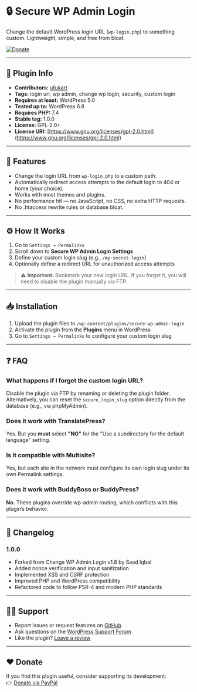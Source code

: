 # 🔒 Secure WP Admin Login

Change the default WordPress login URL (`wp-login.php`) to something custom. Lightweight, simple, and free from bloat.

[![Donate](https://img.shields.io/badge/Donate-PayPal-blue.svg)](https://www.paypal.com/donate/?business=53EHQKQ3T87J8&no_recurring=0&currency_code=USD)

---

## 🧾 Plugin Info

- **Contributors:** [ufukart](https://github.com/ufukart)  
- **Tags:** login url, wp admin, change wp login, security, custom login  
- **Requires at least:** WordPress 5.0  
- **Tested up to:** WordPress 6.8  
- **Requires PHP:** 7.4  
- **Stable tag:** 1.0.0  
- **License:** GPL-2.0+  
- **License URI:** [https://www.gnu.org/licenses/gpl-2.0.html](https://www.gnu.org/licenses/gpl-2.0.html)

---

## 📌 Features

- Change the login URL from `wp-login.php` to a custom path.
- Automatically redirect access attempts to the default login to 404 or home (your choice).
- Works with most themes and plugins.
- No performance hit — no JavaScript, no CSS, no extra HTTP requests.
- No .htaccess rewrite rules or database bloat.

---

## ⚙️ How It Works

1. Go to `Settings → Permalinks`
2. Scroll down to **Secure WP Admin Login Settings**
3. Define your custom login slug (e.g., `/my-secret-login`)
4. Optionally define a redirect URL for unauthorized access attempts

> ⚠️ **Important:** Bookmark your new login URL. If you forget it, you will need to disable the plugin manually via FTP.

---

## 📥 Installation

1. Upload the plugin files to `/wp-content/plugins/secure-wp-admin-login`
2. Activate the plugin from the **Plugins** menu in WordPress
3. Go to `Settings → Permalinks` to configure your custom login slug

---

## ❓ FAQ

### What happens if I forget the custom login URL?

Disable the plugin via FTP by renaming or deleting the plugin folder.  
Alternatively, you can reset the `secure_login_slug` option directly from the database (e.g., via phpMyAdmin).

### Does it work with TranslatePress?

Yes. But you **must** select **"NO"** for the "Use a subdirectory for the default language" setting.

### Is it compatible with Multisite?

Yes, but each site in the network must configure its own login slug under its own Permalink settings.

### Does it work with BuddyBoss or BuddyPress?

**No.** These plugins override wp-admin routing, which conflicts with this plugin’s behavior.

---

## 📝 Changelog

### 1.0.0

- Forked from Change WP Admin Login v1.8 by Saad Iqbal  
- Added nonce verification and input sanitization  
- Implemented XSS and CSRF protection  
- Improved PHP and WordPress compatibility  
- Refactored code to follow PSR-4 and modern PHP standards  

---

## 🧑‍💻 Support

- Report issues or request features on [GitHub](https://github.com/ufukart/secure-wp-admin-login/issues)
- Ask questions on the [WordPress Support Forum](https://wordpress.org/support/plugin/secure-wp-admin-login/)
- Like the plugin? [Leave a review](https://wordpress.org/support/plugin/secure-wp-admin-login/reviews/)

---

## ❤️ Donate

If you find this plugin useful, consider supporting its development:  
👉 [Donate via PayPal](https://www.paypal.com/donate/?business=53EHQKQ3T87J8&no_recurring=0&currency_code=USD)
